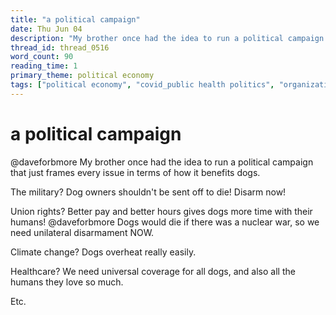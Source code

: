 ```yaml
---
title: "a political campaign"
date: Thu Jun 04
description: "My brother once had the idea to run a political campaign that just frames every issue in terms of how it benefits dogs. The military?"
thread_id: thread_0516
word_count: 90
reading_time: 1
primary_theme: political economy
tags: ["political economy", "covid_public health politics", "organizational theory"]
---
```


# a political campaign

@daveforbmore My brother once had the idea to run a political campaign that just frames every issue in terms of how it benefits dogs.

The military? Dog owners shouldn't be sent off to die! Disarm now!

Union rights? Better pay and better hours gives dogs more time with their humans! @daveforbmore Dogs would die if there was a nuclear war, so we need unilateral disarmament NOW.

Climate change? Dogs overheat really easily.

Healthcare? We need universal coverage for all dogs, and also all the humans they love so much.

Etc.